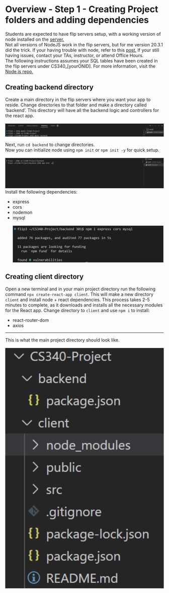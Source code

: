 # Overview - Step 1 - Creating Project folders and adding dependencies
Students are expected to have flip servers setup, with a working version of node installed on the [server.](https://github.com/osu-cs340-ecampus/nodejs-starter-app) <br>
Not all versions of NodeJS work in the flip servers, but for me version 20.3.1 did the trick. If your having trouble with node, refer to this [post.](https://github.com/scott5Tots/react-starter-app/blob/main/Step%201/assets/node_version.png) If your still having issues, contact your TAs, instructor, or attend Office Hours. <br>
The following instructions assumes your SQL tables have been created in the flip servers under CS340_[yourONID]. For more information, visit the [Node.js repo.](https://github.com/osu-cs340-ecampus/nodejs-starter-app/tree/main/Step%202%20-%20Loading%20Data%20into%20the%20Database)

## Creating backend directory
Create a main directory in the flip servers where you want your app to reside. Change directories to that folder and make a directory called ‘backend’. This directory will have all the backend logic and controllers for the react app. <br><br>
![Create backend directory](https://github.com/scott5Tots/react-starter-app/blob/main/Step%201/assets/Backend-dir.png) <br>

Next, run `cd backend` to change directories. <br>
Now you can initialize node using ```npm init``` or ```npm init -y``` for quick setup. <br><br>
![npm init](https://github.com/scott5Tots/react-starter-app/blob/main/Step%201/assets/Backend-init.png) <br>
Install the following dependencies:
* express
* cors
* nodemon
* mysql <br><br>
![install dependencies](https://github.com/scott5Tots/react-starter-app/blob/main/Step%201/assets/Backend-dep.png) <br>
## Creating client directory
Open a new terminal and in your main project directory run the following command ```npx create-react-app client```. This will make a new directory `client` and install node + react dependencies. This process takes 2-5 minutes to complete, as it downloads and installs all the necessary modules for the React app. Change directory to `client` and use `npm i` to install:
* react-router-dom
* axios
---
This is what the main project directory should look like. <br><br>
![Directory overview](https://github.com/scott5Tots/react-starter-app/blob/main/Step%201/assets/Main-dir.png)
